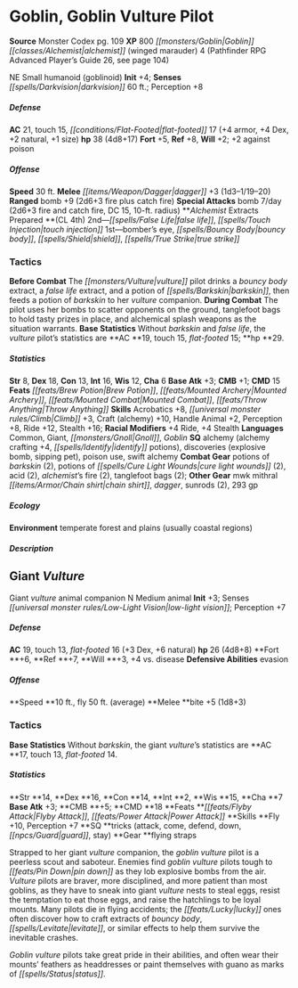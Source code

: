 ﻿---
cssclass: [monsters]
second_statblock: true
title1: Goblin, Goblin Vulture Pilot
title2: Goblin Vulture Pilot
CR: 3
sources:
- name: Monster Codex
  page: 109
  link: http://paizo.com/products/btpy9926?Pathfinder-Roleplaying-Game-Monster-Codex
XP: 800
race: Goblin
classes:
- alchemist (winged marauder) 4 (Pathfinder RPG Advanced Player's Guide 26, see page
  104)
alignment: NE
size: Small
type: humanoid
subtypes:
- goblinoid
initiative:
  bonus: 4
senses:
  darkvision: 60
AC:
  AC: 21
  touch: 15
  flat_footed: 17
  components:
    armor: 4
    dex: 4
    natural: 2
    size: 1
HP:
  HP: 38
  long: 4d8+17
saves:
  fort: 5
  ref: 8
  will: 2
  other: +2 against poison
speeds:
  base: 30
attacks:
  melee:
  - - text: dagger +3 (1d3-1/19-20)
      entries:
      - - damage: 1d3-1
          crit_range: 19-20
      attack: dagger
      bonus:
      - 3
  ranged:
  - - text: bomb +9 (2d6+3 fire plus catch fire)
      entries:
      - - damage: 2d6+3
          type: fire
        - effect: catch fire
      attack: bomb
      bonus:
      - 9
  special:
  - bomb 7/day (2d6+3 fire and catch fire, DC 15, 10-ft. radius)
spells:
  entries:
  - name: false life
    source: Alchemist
    level: 2
  - superscripts:
    - UC
    name: touch injection
    source: Alchemist
    level: 2
  - superscripts:
    - APG
    name: bomber's eye
    source: Alchemist
    level: 1
  - name: bouncy body
    source: Alchemist
    level: 1
  - name: shield
    source: Alchemist
    level: 1
  - name: true strike
    source: Alchemist
    level: 1
  sources:
  - name: Alchemist
    type: prepared
    CL: 4
tactics:
  Before Combat: The vulture pilot drinks a bouncy body extract, a false life extract,
    and a potion of barkskin, then feeds a potion of barkskin to her vulture companion.
  During Combat: The pilot uses her bombs to scatter opponents on the ground, tanglefoot
    bags to hold tasty prizes in place, and alchemical splash weapons as the situation
    warrants.
  Base Statistics: Without barkskin and false life, the vulture pilot's statistics
    are AC 19, touch 15, flat-footed 15; hp 29.
ability_scores:
  STR: 8
  DEX: 18
  CON: 13
  INT: 16
  WIS: 12
  CHA: 6
BAB: 3
CMB: 1
CMD: 15
feats:
- name: Brew Potion
- name: Mounted Archery
- name: Mounted Combat
- name: Throw Anything
skills:
  Acrobatics: 8
  Climb: 3
  Craft (alchemy): 10
  Handle Animal: 2
  Perception: 8
  Ride: 12
  Stealth: 16
  _racial_mods:
    Ride:
      _: 4
    Stealth:
      _: 4
languages:
- Common
- Giant
- Gnoll
- Goblin
special_qualities:
- alchemy (alchemy crafting +4, identify potions)
- discoveries (explosive bomb, sipping pet)
- poison use
- swift alchemy
gear:
  combat:
  - potions of barkskin (2)
  - potions of cure light wounds (2)
  - acid (2)
  - alchemist's fire (2)
  - tanglefoot bags (2)
  other:
  - mwk mithral chain shirt
  - dagger
  - sunrods (2)
  - 293 gp
ecology:
  environment: temperate forest and plains (usually coastal regions)
desc_long: ''

---

# Goblin, Goblin Vulture Pilot

**Source** Monster Codex pg. 109
**XP** 800
_[[monsters/Goblin|Goblin]]_ _[[classes/Alchemist|alchemist]]_ (winged marauder) 4 (Pathfinder RPG Advanced Player’s Guide 26, see page 104)

NE Small humanoid (goblinoid)
**Init** +4; **Senses** _[[spells/Darkvision|darkvision]]_ 60 ft.; Perception +8

##### Defense

**AC** 21, touch 15, _[[conditions/Flat-Footed|flat-footed]]_ 17 (+4 armor, +4 Dex, +2 natural, +1 size)
**hp** 38 (4d8+17)
**Fort** +5, **Ref** +8, **Will** +2; +2 against poison

##### Offense
**Speed** 30 ft.
**Melee** _[[items/Weapon/Dagger|dagger]]_ +3 (1d3–1/19–20)
**Ranged** bomb +9 (2d6+3 fire plus catch fire)
**Special Attacks** bomb 7/day (2d6+3 fire and catch fire, DC 15, 10-ft. radius)
**_Alchemist_ Extracts Prepared **(CL 4th)
2nd—_[[spells/False Life|false life]]_, _[[spells/Touch Injection|touch injection]]_
1st—bomber’s eye, _[[spells/Bouncy Body|bouncy body]]_, _[[spells/Shield|shield]]_, _[[spells/True Strike|true strike]]_

### Tactics

**Before Combat** The _[[monsters/Vulture|vulture]]_ pilot drinks a _bouncy body_ extract, a _false life_ extract, and a potion of _[[spells/Barkskin|barkskin]]_, then feeds a potion of _barkskin_ to her _vulture_ companion.
 **During Combat** The pilot uses her bombs to scatter opponents on the ground, tanglefoot bags to hold tasty prizes in place, and alchemical splash weapons as the situation warrants.
 **Base Statistics** Without _barkskin_ and _false life_, the _vulture_ pilot’s statistics are **AC **19, touch 15, _flat-footed_ 15; **hp **29.

##### Statistics
**Str** 8, **Dex** 18, **Con** 13, **Int** 16, **Wis** 12, **Cha** 6
**Base Atk** +3; **CMB** +1; **CMD** 15
**Feats** _[[feats/Brew Potion|Brew Potion]]_, _[[feats/Mounted Archery|Mounted Archery]]_, _[[feats/Mounted Combat|Mounted Combat]]_, _[[feats/Throw Anything|Throw Anything]]_
**Skills** Acrobatics +8, _[[universal monster rules/Climb|Climb]]_ +3, Craft (alchemy) +10, Handle Animal +2, Perception +8, Ride +12, Stealth +16; **Racial Modifiers** +4 Ride, +4 Stealth
**Languages** Common, Giant, _[[monsters/Gnoll|Gnoll]]_, _Goblin_
**SQ** alchemy (alchemy crafting +4, _[[spells/Identify|identify]]_ potions), discoveries (explosive bomb, sipping pet), poison use, swift alchemy
**Combat Gear** potions of _barkskin_ (2), potions of _[[spells/Cure Light Wounds|cure light wounds]]_ (2), acid (2), _alchemist_’s fire (2), tanglefoot bags (2); **Other Gear** mwk mithral _[[items/Armor/Chain shirt|chain shirt]]_, _dagger_, sunrods (2), 293 gp

##### Ecology

**Environment** temperate forest and plains (usually coastal regions)

##### Description

## Giant _Vulture_

Giant _vulture_ animal companion
 N Medium animal
 **Init** +3; Senses _[[universal monster rules/Low-Light Vision|low-light vision]]_; Perception +7

##### Defense

**AC** 19, touch 13, _flat-footed_ 16 (+3 Dex, +6 natural)
 **hp** 26 (4d8+8)
 **Fort **+6, **Ref **+7, **Will **+3, +4 vs. disease
 **Defensive Abilities** evasion

##### Offense
**Speed **10 ft., fly 50 ft. (average)
 **Melee **bite +5 (1d8+3)

### Tactics

**Base Statistics** Without _barkskin_, the giant _vulture_’s statistics are **AC **17, touch 13, _flat-footed_ 14.

##### Statistics
**Str **14, **Dex **16, **Con **14, **Int **2, **Wis **15, **Cha **7
 **Base Atk** +3; **CMB **+5; **CMD **18
 **Feats **_[[feats/Flyby Attack|Flyby Attack]]_, _[[feats/Power Attack|Power Attack]]_
 **Skills **Fly +10, Perception +7
 **SQ **tricks (attack, come, defend, down, _[[npcs/Guard|guard]]_, stay)
 **Gear **flying straps

Strapped to her giant _vulture_ companion, the _goblin_ _vulture_ pilot is a peerless scout and saboteur. Enemies find _goblin_ _vulture_ pilots tough to _[[feats/Pin Down|pin down]]_ as they lob explosive bombs from the air. _Vulture_ pilots are braver, more disciplined, and more patient than most goblins, as they have to sneak into giant _vulture_ nests to steal eggs, resist the temptation to eat those eggs, and raise the hatchlings to be loyal mounts. Many pilots die in flying accidents; the _[[feats/Lucky|lucky]]_ ones often discover how to craft extracts of _bouncy body_, _[[spells/Levitate|levitate]]_, or similar effects to help them survive the inevitable crashes.

_Goblin_ _vulture_ pilots take great pride in their abilities, and often wear their mounts’ feathers as headdresses or paint themselves with guano as marks of _[[spells/Status|status]]_.